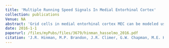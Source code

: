 ```yaml
---
title: 'Multiple Running Speed Signals In Medial Entorhinal Cortex'
collection: publications
Venue: NA 
abstract: 'Grid cells in medial entorhinal cortex MEC can be modeled using oscillatory interference or attractor dynamic mechanisms that perform path integration a computation requiring information about running direction and speed The two classes of computational models often use either an oscillatory frequency or a firing rate that increases as a function of running speed Yet it is currently not known whether these are two manifestations of the same speed signal or dissociable signals with potentially different anatomical substrates We examined coding of running speed in MEC and identified these two speed signals to be independent of each other within individual neurons The medial septum MS is strongly linked to locomotor behavior and removal of MS input resulted in strengthening of the firing rate speed signal while decreasing the strength of the oscillatory speed signal Thus two speed signals are present in MEC that are differentially affected by disrupted MS input'
date: 2016-1-1
paperurl: /files/myPubs/files/3679/hinman_hasselmo_2016.pdf
citation: 'J.R. Hinman, M.P. Brandon, J.R. Climer, G.W. Chapman, M.E. Hasselmo. "Multiple Running Speed Signals In Medial Entorhinal Cortex", <i>Neuron</i>, 2016.'
---
```

